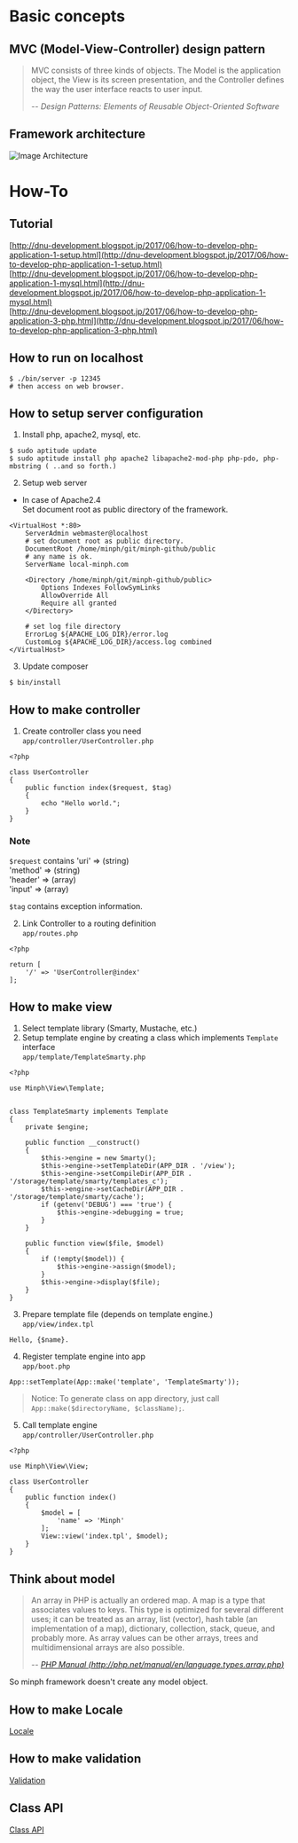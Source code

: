 # Basic concepts

## MVC (Model-View-Controller) design pattern
> MVC consists of three kinds of objects. The Model is the application object, the View is its screen presentation, and the Controller defines the way the user interface reacts to user input.
>
> -- <cite>Design Patterns: Elements of Reusable Object-Oriented Software</cite>

## Framework architecture
![Image Architecture](./architecture.jpg)

# How-To

## Tutorial
[http://dnu-development.blogspot.jp/2017/06/how-to-develop-php-application-1-setup.html](http://dnu-development.blogspot.jp/2017/06/how-to-develop-php-application-1-setup.html)  
[http://dnu-development.blogspot.jp/2017/06/how-to-develop-php-application-1-mysql.html](http://dnu-development.blogspot.jp/2017/06/how-to-develop-php-application-1-mysql.html)  
[http://dnu-development.blogspot.jp/2017/06/how-to-develop-php-application-3-php.html](http://dnu-development.blogspot.jp/2017/06/how-to-develop-php-application-3-php.html)  


## How to run on localhost
```
$ ./bin/server -p 12345
# then access on web browser.
```

## How to setup server configuration
1. Install php, apache2, mysql, etc.
```
$ sudo aptitude update
$ sudo aptitude install php apache2 libapache2-mod-php php-pdo, php-mbstring ( ..and so forth.)
```

2. Setup web server  

* In case of Apache2.4  
Set document root as public directory of the framework.
```
<VirtualHost *:80>
    ServerAdmin webmaster@localhost
    # set document root as public directory.
    DocumentRoot /home/minph/git/minph-github/public
    # any name is ok.
    ServerName local-minph.com

    <Directory /home/minph/git/minph-github/public>
        Options Indexes FollowSymLinks
        AllowOverride All
        Require all granted
    </Directory>

    # set log file directory
    ErrorLog ${APACHE_LOG_DIR}/error.log
    CustomLog ${APACHE_LOG_DIR}/access.log combined
</VirtualHost>
```

3. Update composer
```
$ bin/install
```

## How to make controller
1. Create controller class you need  
`app/controller/UserController.php`
```
<?php

class UserController
{
    public function index($request, $tag)
    {
        echo "Hello world.";
    }
}
```

### Note
`$request` contains
'uri'    => (string)  
'method' => (string)  
'header' => (array)  
'input'  => (array)  

`$tag` contains exception information.


2. Link Controller to a routing definition  
`app/routes.php`
```
<?php

return [
    '/' => 'UserController@index'
];
```

## How to make view
1. Select template library (Smarty, Mustache, etc.)
2. Setup template engine by creating a class which implements `Template` interface  
`app/template/TemplateSmarty.php`
```
<?php

use Minph\View\Template;


class TemplateSmarty implements Template
{
    private $engine;

    public function __construct()
    {
        $this->engine = new Smarty();
        $this->engine->setTemplateDir(APP_DIR . '/view');
        $this->engine->setCompileDir(APP_DIR . '/storage/template/smarty/templates_c');
        $this->engine->setCacheDir(APP_DIR . '/storage/template/smarty/cache');
        if (getenv('DEBUG') === 'true') {
            $this->engine->debugging = true;
        }
    }

    public function view($file, $model)
    {
        if (!empty($model)) {
            $this->engine->assign($model);
        }
        $this->engine->display($file);
    }
}
```

3. Prepare template file (depends on template engine.)  
`app/view/index.tpl`
```
Hello, {$name}.
```

4. Register template engine into app  
`app/boot.php`
```
App::setTemplate(App::make('template', 'TemplateSmarty'));
```
>Notice: To generate class on app directory, just call ```App::make($directoryName, $className);```.

5. Call template engine  
`app/controller/UserController.php`
```
<?php

use Minph\View\View;

class UserController
{
    public function index()
    {
        $model = [
            'name' => 'Minph'
        ];
        View::view('index.tpl', $model);
    }
}
```

## Think about model
>An array in PHP is actually an ordered map. A map is a type that associates values to keys. This type is optimized for several different uses; it can be treated as an array, list (vector), hash table (an implementation of a map), dictionary, collection, stack, queue, and probably more. As array values can be other arrays, trees and multidimensional arrays are also possible.
>
> -- <cite>[PHP Manual (http://php.net/manual/en/language.types.array.php)](http://php.net/manual/en/language.types.array.php)</cite>

So minph framework doesn't create any model object.

## How to make Locale
[Locale](./Locale.md)

## How to make validation
[Validation](./Validation.md)



## Class API
[Class API](./CLASS_API.md)
